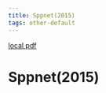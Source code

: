 ```yaml
---
title: Sppnet(2015)
tags: other-default
---
```


[local pdf](../../../pdfs/2015-sppnet.pdf)

# Sppnet(2015)
